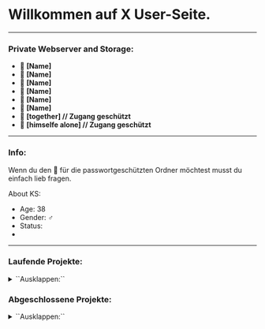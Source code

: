 # Willkommen auf X User-Seite. 

----
### Private Webserver and Storage:

+ 📂 **[Name]**
+ 📂 **[Name]**
+ 📂 **[Name]**
+ 📂 **[Name]**
+ 📂 **[Name]**
+ 📂 **[Name]**
+ 🔐 **[together] // Zugang geschützt**
+ 🔐 **[himselfe alone] // Zugang geschützt**


---
### Info: 

Wenn du den 🔑 für die passwortgeschützten Ordner möchtest musst du einfach lieb fragen. 

About KS:

+ Age: 38
+ Gender: ♂️
+ Status: 
+ 


---

### Laufende Projekte:


<details><summary> ``Ausklappen:``</summary>
+ 🖥️ Klappenblog - Der Videoamateurblock auf motherless.com
+ 🖥️ Creator of own Video / Photo Content
+ 🖥️ Coding the Discord Community Server motherless.com D/A/CH
+ 📷 Coding some BOTs for Whatsapp/Telegram/Discord to enable better content
</details> 

### Abgeschlossene Projekte: 
<details><summary> ``Ausklappen:``</summary>
+ 🖥️ HT Best of the Best 
+ 🖥️ HT Compilation 1
+ 🖥️ HT Compilation 2
+ 📷 DF Bildcompilation Fanwork
</details> 




